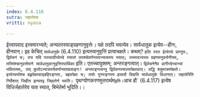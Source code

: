 ```yaml
---
index: 6.4.116
sutra: जहातेश्च
vritti: nyasa

---
```

ईत्त्वापवाद इत्त्वमारभ्यते; अन्यतरस्याङ्ग्रहणानुवृत्तेः। पक्षे तदपि भवत्येव। सार्वधातुक इत्येव--हीनः, हीनवान्। इह केचित् `सार्वधातुके` (6.4.110) इत्यस्यानुवृत्तिं प्रत्याचक्षते। कथम्? `हलि परत ईत्त्वेत्त्वे प्राप्नुतः, द्विर्वचनं च; तत्र यदि परत्वादीत्त्वेत्त्वे स्यातां ततश्चेवर्णन्तताभ्यासस्य स्यात्; तस्मादभ्यस्त ग्रहणमनुवर्त्तनीयम्, तस्मिंश्चानुवर्त्तमाने सार्वधातुकानुवृत्तिरपार्थिका` इति। एतच्चायुक्तम्; अन्तरङ्गत्वात्। `द्विर्वचनेनैव प्रागीत्त्वेत्त्वाभ्यां भवितव्यम्, तत् कुतोऽभ्यासस्येवर्णान्तताप्रसङ्गः! अन्तरङ्गत्वन्तु द्विर्वचनस्याल्पापेक्षत्वात्। तद्धि श्लुमात्रमपेक्षते। इत्त्वेत्त्वयोश्च बह्वपेक्षत्वाद्बहिरङ्गता, बहवपेक्षा च; तयोः पुनरङ्गस्य हलादौ क्ङिति सार्वधातुके विधानात्। जहातेरिति निर्देशात् जिहीत इत्यतद्र जिहातेर्न भवति।
`पृथग्योगकरणमुत्तरार्थम्` इति। `आच हौ` (6.4.117) इत्येष विधिर्जहातेरेव यता स्यात्, बिभेतेर्मा भूदिति।।